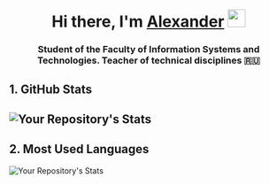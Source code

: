 <h1 align="center">Hi there, I'm <a href="https://t.me/SvenSaveno" target="_blank">Alexander</a> 
<img src="https://github.com/blackcater/blackcater/raw/main/images/Hi.gif" height="32"/></h1>
<h3 align="center">Student of the Faculty of Information Systems and Technologies. Teacher of technical disciplines 🇷🇺</h3>

<!--
**SvenAventador/SvenAventador** is a ✨ _special_ ✨ repository because its `README.md` (this file) appears on your GitHub profile.

Here are some ideas to get you started:

- 🔭 I’m currently working on ...
- 🌱 I’m currently learning ...
- 👯 I’m looking to collaborate on ...
- 🤔 I’m looking for help with ...
- 💬 Ask me about ...
- 📫 How to reach me: ...
- 😄 Pronouns: ...
- ⚡ Fun fact: ...
-->

## 1. GitHub Stats
![Your Repository's Stats](https://github-readme-stats.vercel.app/api?username=SvenAventador&show_icons=true)
--------------------------------------------------------------------
## 2. Most Used Languages
![Your Repository's Stats](https://github-readme-stats.vercel.app/api/top-langs/?username=SvenAventador&theme=blue-green)
